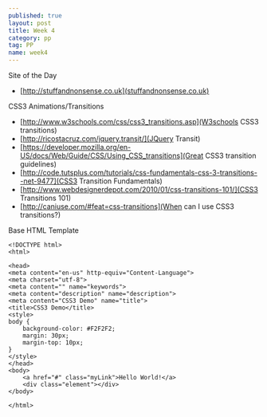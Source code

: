 ```yaml
---
published: true
layout: post
title: Week 4
category: pp
tag: PP
name: week4
---
```


Site of the Day
- [http://stuffandnonsense.co.uk](stuffandnonsense.co.uk)

CSS3 Animations/Transitions

- [http://www.w3schools.com/css/css3_transitions.asp](W3schools CSS3 transitions)
- [http://ricostacruz.com/jquery.transit/](JQuery Transit)
- [https://developer.mozilla.org/en-US/docs/Web/Guide/CSS/Using_CSS_transitions](Great CSS3 transition guidelines)
- [http://code.tutsplus.com/tutorials/css-fundamentals-css-3-transitions--net-9477](CSS3 Transition Fundamentals)
- [http://www.webdesignerdepot.com/2010/01/css-transitions-101/](CSS3 Transitions 101)
- [http://caniuse.com/#feat=css-transitions](When can I use CSS3 transitions?)

Base HTML Template


	<!DOCTYPE html>
	<html>

	<head>
	<meta content="en-us" http-equiv="Content-Language">
	<meta charset="utf-8">
	<meta content="" name="keywords">
	<meta content="description" name="description">
	<meta content="CSS3 Demo" name="title">
	<title>CSS3 Demo</title>
	<style>
	body {
	    background-color: #F2F2F2;
	    margin: 30px;
	    margin-top: 10px;
	}
	</style>
	</head>
	<body>
	    <a href="#" class="myLink">Hello World!</a>
	    <div class="element"></div>
	</body>

	</html>